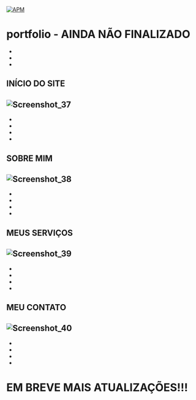 <a href = "https://github.com/Rodrigomeckel/portfolio/blob/main/licença/LICENCES"><img alt="APM" src="https://img.shields.io/apm/l/LI"></a>
# portfolio - AINDA NÃO FINALIZADO
-
-
-

## INÍCIO DO SITE

![Screenshot_37](https://user-images.githubusercontent.com/85050720/188042786-15c6c207-ab38-40c9-af96-f83529e0f45f.png)
-
-
-
-
-
## SOBRE MIM 

![Screenshot_38](https://user-images.githubusercontent.com/85050720/188043353-be0468fd-eae0-4fac-a98b-df1c83eec212.png)
-
-
-
-
-
## MEUS SERVIÇOS

![Screenshot_39](https://user-images.githubusercontent.com/85050720/188043936-484fa8a9-b084-4d7c-abf2-67f142556535.png)
-
-
-
-
-
## MEU CONTATO

![Screenshot_40](https://user-images.githubusercontent.com/85050720/188044083-89f600fa-ff61-472e-b5af-3cc9f3be66e7.png)
-
-
-
-
-
# EM BREVE MAIS ATUALIZAÇÕES!!!

